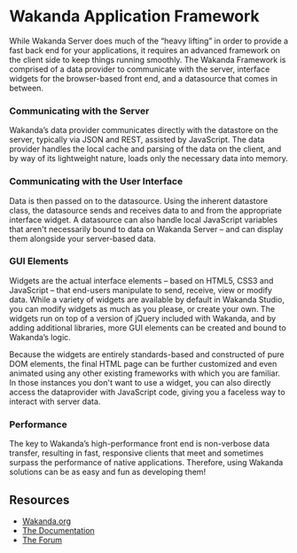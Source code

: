 Wakanda Application Framework
===

While Wakanda Server does much of the “heavy lifting” in order to provide a fast back end for your applications, it requires an advanced framework on the client side to keep things running smoothly. The Wakanda Framework is comprised of a data provider to communicate with the server, interface widgets for the browser-based front end, and a datasource that comes in between.

### Communicating with the Server

Wakanda’s data provider communicates directly with the datastore on the server, typically via JSON and REST, assisted by JavaScript. The data provider handles the local cache and parsing of the data on the client, and by way of its lightweight nature, loads only the necessary data into memory. 

### Communicating with the User Interface

Data is then passed on to the datasource. Using the inherent datastore class, the datasource sends and receives data to and from the appropriate interface widget. A datasource can also handle local JavaScript variables that aren't necessarily bound to data on Wakanda Server – and can display them alongside your server-based data.

### GUI Elements

Widgets are the actual interface elements – based on HTML5, CSS3 and JavaScript – that end-users manipulate to send, receive, view or modify data. While a variety of widgets are available by default in Wakanda Studio, you can modify widgets as much as you please, or create your own. The widgets run on top of a version of jQuery included with Wakanda, and by adding additional libraries, more GUI elements can be created and bound to Wakanda’s logic.

Because the widgets are entirely standards-based and constructed of pure DOM elements, the final HTML page can be further customized and even animated using any other existing frameworks with which you are familiar. In those instances you don't want to use a widget, you can also directly access the dataprovider with JavaScript code, giving you a faceless way to interact with server data.

### Performance

The key to Wakanda’s high-performance front end is non-verbose data transfer, resulting in fast, responsive clients that meet and sometimes surpass the performance of native applications. Therefore, using Wakanda solutions can be as easy and fun as developing them!

Resources
---
  - [Wakanda.org](http://wakanda.org)
  - [The Documentation](http://doc.wakanda.org)
  - [The Forum](http://forum.wakanda.org)
  